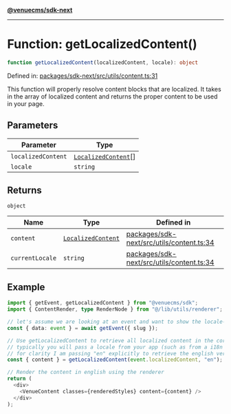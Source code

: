 [**@venuecms/sdk-next**](../Index.md)

***

# Function: getLocalizedContent()

```ts
function getLocalizedContent(localizedContent, locale): object
```

Defined in: [packages/sdk-next/src/utils/content.ts:31](https://github.com/venuecms/sdk/blob/827e1eaa472dae7093291e9dcf3855760c75d0d4/packages/sdk-next/src/utils/content.ts#L31)

This function will properly resolve content blocks that are localized.
It takes in the array of localized content and returns the proper content
to be used in your page.

## Parameters

| Parameter | Type |
| ------ | ------ |
| `localizedContent` | [`LocalizedContent`](../type-aliases/LocalizedContent.md)[] |
| `locale` | `string` |

## Returns

`object`

| Name | Type | Defined in |
| ------ | ------ | ------ |
| <a id="content"></a> `content` | [`LocalizedContent`](../type-aliases/LocalizedContent.md) | [packages/sdk-next/src/utils/content.ts:34](https://github.com/venuecms/sdk/blob/827e1eaa472dae7093291e9dcf3855760c75d0d4/packages/sdk-next/src/utils/content.ts#L34) |
| <a id="currentlocale"></a> `currentLocale` | `string` | [packages/sdk-next/src/utils/content.ts:34](https://github.com/venuecms/sdk/blob/827e1eaa472dae7093291e9dcf3855760c75d0d4/packages/sdk-next/src/utils/content.ts#L34) |

## Example

```typescript
import { getEvent, getLocalizedContent } from "@venuecms/sdk";
import { ContentRender, type RenderNode } from "@/lib/utils/renderer";

// let's assume we are looking at an event and want to show the locale-specific title of that event in english
const { data: event } = await getEvent({ slug });

// Use getLocalizedContent to retrieve all localized content in the correct locale
// typically you will pass a locale from your app (such as from a i18n library) but
// for clarity I am passing "en" explicitly to retrieve the english version
const { content } = getLocalizedContent(event.localizedContent, "en");

// Render the content in english using the renderer
return (
  <div>
    <VenueContent classes={renderedStyles} content={content} />
  </div>
);
```
